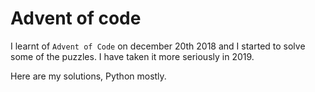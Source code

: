 # Advent of code 

I learnt of `Advent of Code` on december 20th 2018 and I started to solve some of the puzzles. 
I have taken it more seriously in 2019.

Here are my solutions, Python mostly.

